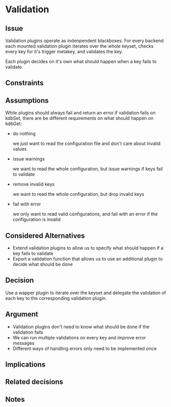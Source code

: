 # Validation

## Issue

Validation plugins operate as indenpendent blackboxes. 
For every backend each mounted validation plugin iterates 
over the whole keyset, checks every key for it's trigger metakey, 
and validates the key.

Each plugin decides on it's own what should happen when a key 
fails to validate. 

## Constraints

## Assumptions

While plugins should always fail and return
an error if validation fails on kdbSet, there are be different
requirements on what should happen on kdbGet:

- do nothing

  we just want to read the configuration file and don't 
  care about invalid values

- issue warnings

  we want to read the whole configuration, but issue warnings
  if keys fail to validate

- remove invalid keys

  we want to read the whole configuration, but drop invalid keys

- fail with error

  we only want to read valid configurations, and fail with
  an error if the configuration is invalid

## Considered Alternatives

- Extend validation plugins to allow us to specify what should happen 
  if a key fails to validate
- Export a validation function that allows us to use an additional plugin 
  to decide what should be done


## Decision

Use a wapper plugin to iterate over the keyset and delegate the validation 
of each key to the corresponding validation plugin. 

## Argument

- Validation plugins don't need to know what should be done if the validation fails
- We can run multiple validations on every key and improve error messages
- Different ways of handling errors only need to be implemented once

## Implications

## Related decisions

## Notes
